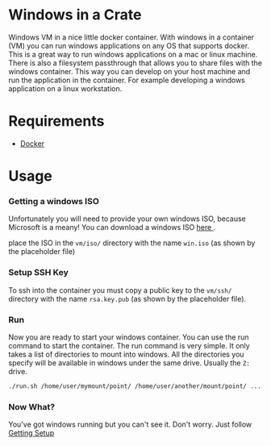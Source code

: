 # Windows in a Crate

Windows VM in a nice little docker container. With windows in a container (VM) you can run windows applications on any OS that supports docker. This is a great way to run windows applications on a mac or linux machine. There is also a filesystem passthrough that allows you to share files with the windows container. This way you can develop on your host machine and run the application in the container. For example developing a windows application on a linux workstation.

# Requirements
- [Docker](https://docs.docker.com/get-docker/) 

# Usage

### Getting a windows ISO 
Unfortunately you will need to provide your own windows ISO, because Microsoft is a meany!
You can download a windows ISO [here ](https://www.microsoft.com/en-us/software-download/windows11).

place the ISO in the `vm/iso/` directory with the name `win.iso` (as shown by the placeholder file)

### Setup SSH Key
To ssh into the container you must copy a public key to the `vm/ssh/` directory with the name `rsa.key.pub` (as shown by the placeholder file).

### Run
Now you are ready to start your windows container. You can use the run command to start the container. 
The run command is very simple. It only takes a list of directories to mount into windows. All the directories 
you specify will be available in windows under the same drive. Usually the `Z:` drive.
```bash 
./run.sh /home/user/mymount/point/ /home/user/another/mount/point/ .... 
```

### Now What? 
You've got windows running but you can't see it. Don't worry. Just follow
[Getting Setup](./doc/virt-manager.md)